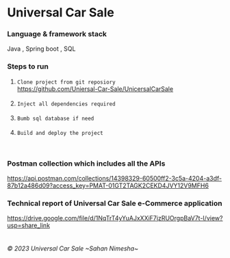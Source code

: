 # Universal Car Sale

### Language & framework stack
Java , Spring boot , SQL 

### Steps to run
1. `Clone project from git reposiory`<br/>
   https://github.com/Uniersal-Car-Sale/UnicersalCarSale <br/>
   <br/>
2. `Inject all dependencies required`<br/>
   <br/>
3. `Bumb sql database if need`<br/>
   <br/>
4. `Build and deploy the project`<br/>

<br/>

### Postman collection which includes all the APIs
https://api.postman.com/collections/14398329-60500ff2-3c5a-4204-a3df-87b12a486d09?access_key=PMAT-01GT2TAGK2CEKD4JVY12V9MFH6
<br/>

### Technical report of Universal Car Sale e-Commerce application
https://drive.google.com/file/d/1NqTrT4yYuAJxXXiF7jzRUOrgpBaV7t-I/view?usp=share_link
<br/>
<br/>
###### © 2023 Universal Car Sale ~Sahan Nimesha~
